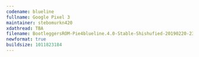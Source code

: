 ```yaml
---
codename: blueline
fullname: Google Pixel 3
maintainer: stebomurkn420
xdathread: TBA
filename: BootleggersROM-Pie4blueline.4.0-Stable-Shishufied-20190220-231300.zip
newformat: true
buildsize: 1011823184
---
```

